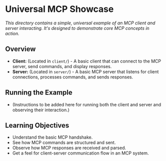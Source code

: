# Universal MCP Showcase

*This directory contains a simple, universal example of an MCP client and server interacting. It's designed to demonstrate core MCP concepts in action.*

## Overview

*   **Client:** (Located in `client/`) - A basic client that can connect to the MCP server, send commands, and display responses.
*   **Server:** (Located in `server/`) - A basic MCP server that listens for client connections, processes commands, and sends responses.

## Running the Example

*   (Instructions to be added here for running both the client and server and observing their interaction.)

## Learning Objectives

*   Understand the basic MCP handshake.
*   See how MCP commands are structured and sent.
*   Observe how MCP responses are received and parsed.
*   Get a feel for client-server communication flow in an MCP system.
